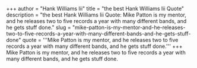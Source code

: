 +++
author = "Hank Williams Iii"
title = "the best Hank Williams Iii Quote"
description = "the best Hank Williams Iii Quote: Mike Patton is my mentor, and he releases two to five records a year with many different bands, and he gets stuff done."
slug = "mike-patton-is-my-mentor-and-he-releases-two-to-five-records-a-year-with-many-different-bands-and-he-gets-stuff-done"
quote = '''Mike Patton is my mentor, and he releases two to five records a year with many different bands, and he gets stuff done.'''
+++
Mike Patton is my mentor, and he releases two to five records a year with many different bands, and he gets stuff done.
